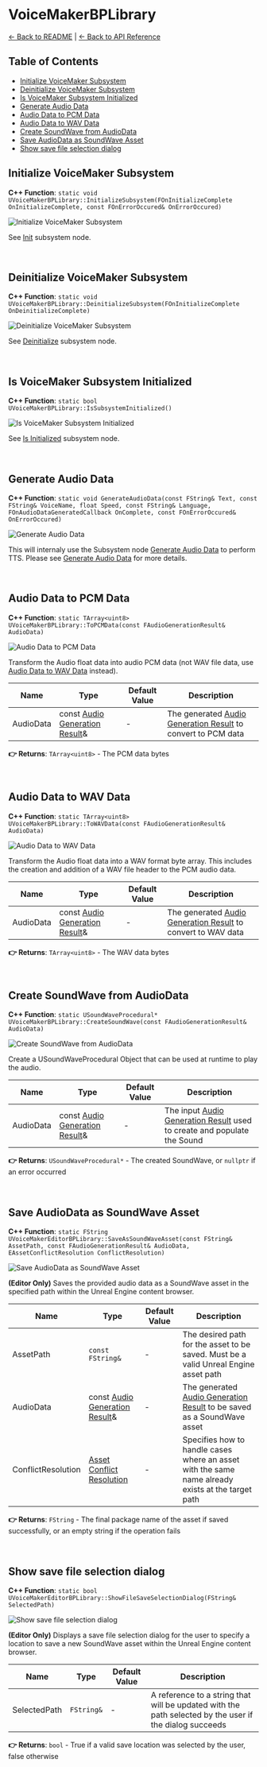 # VoiceMakerBPLibrary

[← Back to README](README.md) | [← Back to API Reference](api_reference.md)

## Table of Contents
- [Initialize VoiceMaker Subsystem](#initialize-voicemaker-subsystem)
- [Deinitialize VoiceMaker Subsystem](#deinitialize-voicemaker-subsystem)
- [Is VoiceMaker Subsystem Initialized](#is-voicemaker-subsystem-initialized)
- [Generate Audio Data](#generate-audio-data)
- [Audio Data to PCM Data](#audio-data-to-pcm-data)
- [Audio Data to WAV Data](#audio-data-to-wav-data)
- [Create SoundWave from AudioData](#create-soundwave-from-audiodata)
- [Save AudioData as SoundWave Asset](#save-audiodata-as-soundwave-asset)
- [Show save file selection dialog](#show-save-file-selection-dialog)

## Initialize VoiceMaker Subsystem

**C++ Function**: `static void UVoiceMakerBPLibrary::InitializeSubsystem(FOnInitializeComplete OnInitializeComplete, const FOnErrorOccured& OnErrorOccured)`

![Initialize VoiceMaker Subsystem](res/library_init.png)

See [Init](subsystem.md#init) subsystem node.

<br/>

## Deinitialize VoiceMaker Subsystem

**C++ Function**: `static void UVoiceMakerBPLibrary::DeinitializeSubsystem(FOnInitializeComplete OnDeinitializeComplete)`

![Deinitialize VoiceMaker Subsystem](res/library_deinit.png)

See [Deinitialize](subsystem.md#deinitialize) subsystem node.

<br/>

## Is VoiceMaker Subsystem Initialized

**C++ Function**: `static bool UVoiceMakerBPLibrary::IsSubsystemInitialized()`

![Is VoiceMaker Subsystem Initialized](res/library_isinitialized.png)

See [Is Initialized](subsystem.md#is-initialized) subsystem node.

<br/>

## Generate Audio Data

**C++ Function**: `static void GenerateAudioData(const FString& Text, const FString& VoiceName, float Speed, const FString& Language, FOnAudioDataGeneratedCallback OnComplete, const FOnErrorOccured& OnErrorOccured)`

![Generate Audio Data](res/library_generate.png)

This will internaly use the Subsystem node [Generate Audio Data](subsystem.md#generate-audio-data) to perform TTS. Please see [Generate Audio Data](subsystem.md#generate-audio-data) for more details.

<br/>

## Audio Data to PCM Data

**C++ Function**: `static TArray<uint8> UVoiceMakerBPLibrary::ToPCMData(const FAudioGenerationResult& AudioData)`

![Audio Data to PCM Data](res/library_topcm.png)

Transform the Audio float data into audio PCM data (not WAV file data, use [Audio Data to WAV Data](#audio-data-to-wav-data) instead).

| Name | Type | Default Value | Description |
|------|------|---------------|-------------|
| AudioData | const [Audio Generation Result](api_reference.md#audio-generation-result)& | - | The generated [Audio Generation Result](api_reference.md#audio-generation-result) to convert to PCM data |

**👉 Returns**: `TArray<uint8>` - The PCM data bytes

<br/>

## Audio Data to WAV Data

**C++ Function**: `static TArray<uint8> UVoiceMakerBPLibrary::ToWAVData(const FAudioGenerationResult& AudioData)`

![Audio Data to WAV Data](res/library_towav.png)

Transform the Audio float data into a WAV format byte array. This includes the creation and addition of a WAV file header to the PCM audio data.

| Name | Type | Default Value | Description |
|------|------|---------------|-------------|
| AudioData | const [Audio Generation Result](api_reference.md#audio-generation-result)& | - | The generated [Audio Generation Result](api_reference.md#audio-generation-result) to convert to WAV data |

**👉 Returns**: `TArray<uint8>` - The WAV data bytes

<br/>

## Create SoundWave from AudioData

**C++ Function**: `static USoundWaveProcedural* UVoiceMakerBPLibrary::CreateSoundWave(const FAudioGenerationResult& AudioData)`

![Create SoundWave from AudioData](res/library_createsound.png)

Create a USoundWaveProcedural Object that can be used at runtime to play the audio.

| Name | Type | Default Value | Description |
|------|------|---------------|-------------|
| AudioData | const [Audio Generation Result](api_reference.md#audio-generation-result)& | - | The input [Audio Generation Result](api_reference.md#audio-generation-result) used to create and populate the Sound |

**👉 Returns**: `USoundWaveProcedural*` - The created SoundWave, or `nullptr` if an error occurred

<br/>

## Save AudioData as SoundWave Asset

**C++ Function**: `static FString UVoiceMakerEditorBPLibrary::SaveAsSoundWaveAsset(const FString& AssetPath, const FAudioGenerationResult& AudioData, EAssetConflictResolution ConflictResolution)`

![Save AudioData as SoundWave Asset](res/library_saveasset.png)

**(Editor Only)** Saves the provided audio data as a SoundWave asset in the specified path within the Unreal Engine content browser.

| Name | Type | Default Value | Description |
|------|------|---------------|-------------|
| AssetPath | `const FString&` | - | The desired path for the asset to be saved. Must be a valid Unreal Engine asset path |
| AudioData | const [Audio Generation Result](api_reference.md#audio-generation-result)& | - | The generated [Audio Generation Result](api_reference.md#audio-generation-result) to be saved as a SoundWave asset |
| ConflictResolution | [Asset Conflict Resolution](api_reference.md#asset-conflict-resolution) | - | Specifies how to handle cases where an asset with the same name already exists at the target path |

**👉 Returns**: `FString` - The final package name of the asset if saved successfully, or an empty string if the operation fails

<br/>

## Show save file selection dialog

**C++ Function**: `static bool UVoiceMakerEditorBPLibrary::ShowFileSaveSelectionDialog(FString& SelectedPath)`

![Show save file selection dialog](res/library_savedialog.png)

**(Editor Only)** Displays a save file selection dialog for the user to specify a location to save a new SoundWave asset within the Unreal Engine content browser.

| Name | Type | Default Value | Description |
|------|------|---------------|-------------|
| SelectedPath | `FString&` | - | A reference to a string that will be updated with the path selected by the user if the dialog succeeds |

**👉 Returns**: `bool` - True if a valid save location was selected by the user, false otherwise
